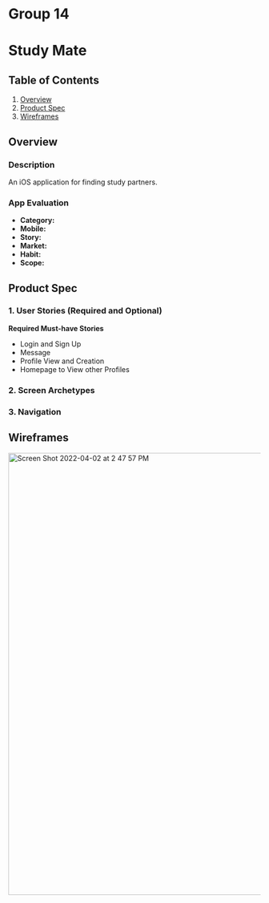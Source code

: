 Group 14 
===

# Study Mate

## Table of Contents
1. [Overview](#Overview)
1. [Product Spec](#Product-Spec)
1. [Wireframes](#Wireframes)

## Overview
### Description
An iOS application for finding study partners.

### App Evaluation
- **Category:**
- **Mobile:** 
- **Story:** 
- **Market:** 
- **Habit:** 
- **Scope:** 

## Product Spec
### 1. User Stories (Required and Optional)

**Required Must-have Stories**

* Login and Sign Up
* Message
* Profile View and Creation 
* Homepage to View other Profiles



### 2. Screen Archetypes


### 3. Navigation


## Wireframes

<img width="882" alt="Screen Shot 2022-04-02 at 2 47 57 PM" src="https://user-images.githubusercontent.com/67254834/161397133-31bc5e37-a3f1-4190-80f4-eaa81bffcb30.png">
